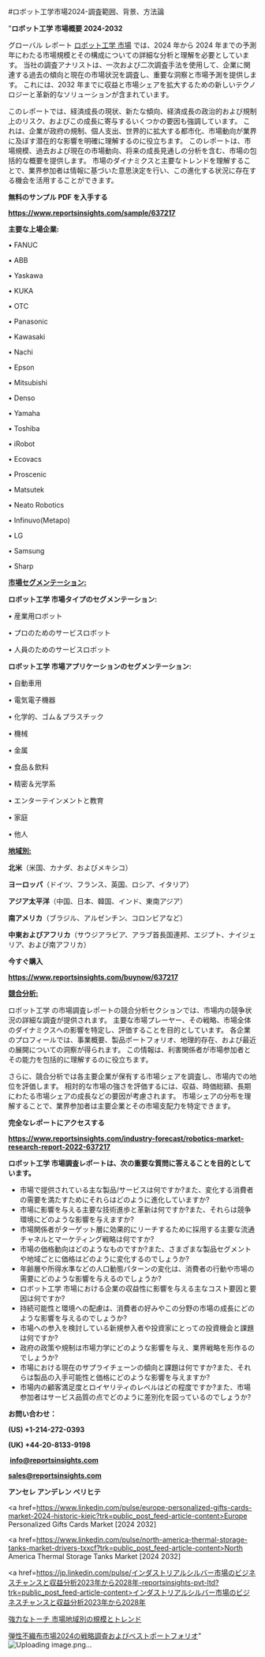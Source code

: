 #ロボット工学市場2024-調査範囲、背景、方法論

"<strong>ロボット工学 市場概要 2024-2032</strong>

グローバル レポート <a href=https://www.reportsinsights.com/sample/637217>ロボット工学 市場</a> では、2024 年から 2024 年までの予測年にわたる市場規模とその構成についての詳細な分析と理解を必要としています。 当社の調査アナリストは、一次および二次調査手法を使用して、企業に関連する過去の傾向と現在の市場状況を調査し、重要な洞察と市場予測を提供します。 これには、2032 年までに収益と市場シェアを拡大​​するための新しいテクノロジーと革新的なソリューションが含まれています。

このレポートでは、経済成長の現状、新たな傾向、経済成長の政治的および規制上のリスク、およびこの成長に寄与するいくつかの要因も強調しています。 これは、企業が政府の規制、個人支出、世界的に拡大する都市化、市場動向が業界に及ぼす潜在的な影響を明確に理解するのに役立ちます。 このレポートは、市場規模、過去および現在の市場動向、将来の成長見通しの分析を含む、市場の包括的な概要を提供します。 市場のダイナミクスと主要なトレンドを理解することで、業界参加者は情報に基づいた意思決定を行い、この進化する状況に存在する機会を活用することができます。

<strong><b>無料のサンプル PDF を入手する</b></strong>

<a href=https://www.reportsinsights.com/sample/637217><strong><u>https://www.reportsinsights.com/sample/637217</u></strong></a>

<strong>主要な上場企業:</strong>

• FANUC

• ABB

• Yaskawa

• KUKA

• OTC

• Panasonic

• Kawasaki

• Nachi

• Epson

• Mitsubishi

• Denso

• Yamaha

• Toshiba

• iRobot

• Ecovacs

• Proscenic

• Matsutek

• Neato Robotics

• Infinuvo(Metapo)

• LG

• Samsung

• Sharp

<strong><u>市場セグメンテーション</u></strong><strong><u>:</u></strong>

<strong>ロボット工学 市場タイプのセグメンテーション:</strong>

• 産業用ロボット

• プロのためのサービスロボット

• 人員のためのサービスロボット

<strong>ロボット工学 市場アプリケーションのセグメンテーション:</strong>

• 自動車用

• 電気電子機器

• 化学的、ゴム＆プラスチック

• 機械

• 金属

• 食品＆飲料

• 精密＆光学系

• エンターテインメントと教育

• 家庭

• 他人

<strong><u>地域別</u></strong><strong><u>:</u></strong>

<strong>北米</strong>（米国、カナダ、およびメキシコ）

<strong>ヨーロッパ</strong>（ドイツ、フランス、英国、ロシア、イタリア）

<strong>アジア太平洋</strong>（中国、日本、韓国、インド、東南アジア）

<strong>南アメリカ</strong>（ブラジル、アルゼンチン、コロンビアなど）

<strong>中東およびアフリカ</strong>（サウジアラビア、アラブ首長国連邦、エジプト、ナイジェリア、および南アフリカ）

<strong>今すぐ購入</strong>

<a href=https://www.reportsinsights.com/buynow/637217><strong><u>https://www.reportsinsights.com/buynow/637217</u></strong></a>

<strong><u>競合分析:</u></strong>

ロボット工学 の市場調査レポートの競合分析セクションでは、市場内の競争状況の詳細な調査が提供されます。 主要な市場プレーヤー、その戦略、市場全体のダイナミクスへの影響を特定し、評価することを目的としています。 各企業のプロフィールでは、事業概要、製品ポートフォリオ、地理的存在、および最近の展開についての洞察が得られます。 この情報は、利害関係者が市場参加者とその能力を包括的に理解するのに役立ちます。

さらに、競合分析では各主要企業が保有する市場シェアを調査し、市場内での地位を評価します。 相対的な市場の強さを評価するには、収益、時価総額、長期にわたる市場シェアの成長などの要因が考慮されます。 市場シェアの分布を理解することで、業界参加者は主要企業とその市場支配力を特定できます。

<strong>完全なレポートにアクセスする</strong>

<a href=https://www.reportsinsights.com/industry-forecast/robotics-market-research-report-2022-637217><strong><u><b>https://www.reportsinsights.com/industry-forecast/robotics-market-research-report-2022-637217</b></u></strong></a>

<strong><b>ロボット工学 市場調査レポートは、次の重要な質問に答えることを目的としています。</b></strong>
<ul>
  <li>市場で提供されている主な製品/サービスは何ですか?また、変化する消費者の需要を満たすためにそれらはどのように進化していますか?</li>
  <li>市場に影響を与える主要な技術進歩と革新は何ですか?また、それらは競争環境にどのような影響を与えますか?</li>
  <li>市場関係者がターゲット層に効果的にリーチするために採用する主要な流通チャネルとマーケティング戦略は何ですか?</li>
  <li>市場の価格動向はどのようなものですか?また、さまざまな製品セグメントや地域ごとに価格はどのように変化するのでしょうか?</li>
  <li>年齢層や所得水準などの人口動態パターンの変化は、消費者の行動や市場の需要にどのような影響を与えるのでしょうか?</li>
  <li>ロボット工学 市場における企業の収益性に影響を与える主なコスト要因と要因は何ですか?</li>
  <li>持続可能性と環境への配慮は、消費者の好みやこの分野の市場の成長にどのような影響を与えるのでしょうか?</li>
  <li>市場への参入を検討している新規参入者や投資家にとっての投資機会と課題は何ですか?</li>
  <li>政府の政策や規制は市場力学にどのような影響を与え、業界戦略を形作るのでしょうか?</li>
  <li>市場における現在のサプライチェーンの傾向と課題は何ですか?また、それらは製品の入手可能性と価格にどのような影響を与えますか?</li>
  <li>市場内の顧客満足度とロイヤリティのレベルはどの程度ですか?また、市場参加者はサービス品質の点でどのように差別化を図っているのでしょうか?</li>
</ul>
<strong>お問い合わせ：</strong>

<strong>(US) +1-214-272-0393</strong>

<strong>(UK) +44-20-8133-9198</strong>

<strong> </strong><a href=info@reportsinsights.com><strong><u>info@reportsinsights.com</u></strong></a>

<a href=sales@reportsinsights.com><strong><u>sales@reportsinsights.com</u></strong></a>

<strong>アンセレ アンデレン ベリヒテ</strong>

<a href=https://www.linkedin.com/pulse/europe-personalized-gifts-cards-market-2024-historic-kiejc?trk=public_post_feed-article-content>Europe Personalized Gifts Cards Market [2024 2032]</a>

<a href=https://www.linkedin.com/pulse/north-america-thermal-storage-tanks-market-drivers-txxcf?trk=public_post_feed-article-content>North America Thermal Storage Tanks Market [2024 2032]</a>

<a href=https://jp.linkedin.com/pulse/インダストリアルシルバー市場のビジネスチャンスと収益分析2023年から2028年-reportsinsights-pvt-ltd?trk=public_post_feed-article-content>インダストリアルシルバー市場のビジネスチャンスと収益分析2023年から2028年</a>

<a href=https://www.linkedin.com/pulse/強力なトーチ-市場地域別の規模とトレンド-infopulse-daily-360/>強力なトーチ 市場地域別の規模とトレンド</a>

<a href=https://www.linkedin.com/pulse/弾性不織布市場2024の戦略調査およびベストポートフォリオ-reportsinsights-pvt-ltd-4tdye/>弾性不織布市場2024の戦略調査およびベストポートフォリオ</a>"
![Uploading image.png…]()
